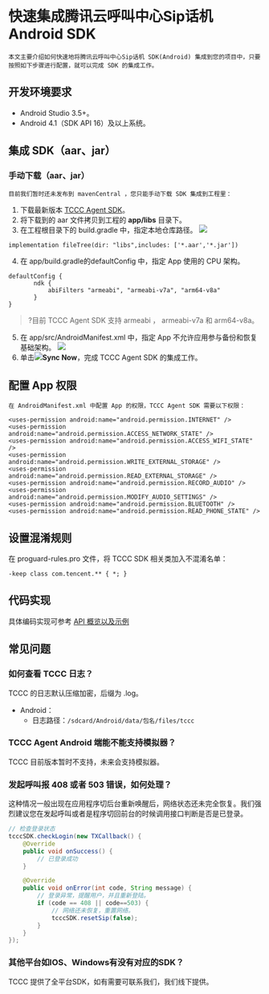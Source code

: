# 快速集成腾讯云呼叫中心Sip话机 Android SDK

    本文主要介绍如何快速地将腾讯云呼叫中心Sip话机 SDK(Android) 集成到您的项目中，只要按照如下步骤进行配置，就可以完成 SDK 的集成工作。

## 开发环境要求

- Android Studio 3.5+。
- Android 4.1（SDK API 16）及以上系统。

## 集成 SDK（aar、jar）

### 手动下载（aar、jar）
    目前我们暂时还未发布到 mavenCentral ，您只能手动下载 SDK 集成到工程里：

1. 下载最新版本 [TCCC Agent SDK](https://tccc.qcloud.com/assets/doc/Agent/CppSDKRelease/TCCCSDK_android_aar_last.zip)。
2. 将下载到的 aar 文件拷贝到工程的 **app/libs** 目录下。
3. 在工程根目录下的 build.gradle 中，指定本地仓库路径。
![](https://qcloudimg.tencent-cloud.cn/raw/8c99bd1355929c9420d339fbc1c99d4e.png)
```
implementation fileTree(dir: "libs",includes: ['*.aar','*.jar'])
```
4. 在 app/build.gradle的defaultConfig 中，指定 App 使用的 CPU 架构。
```
defaultConfig {
       ndk {
           abiFilters "armeabi", "armeabi-v7a", "arm64-v8a"
       }
}
```
>?目前 TCCC Agent SDK 支持 armeabi ， armeabi-v7a 和 arm64-v8a。
5. 在 app/src/AndroidManifest.xml 中，指定 App 不允许应用参与备份和恢复基础架构。
![](https://qcloudimg.tencent-cloud.cn/raw/5ddbf9424b6f5157b17a61f368b54f20.png)
6. 单击![](https://main.qcloudimg.com/raw/d6b018054b535424bb23e42d33744d03.png)**Sync Now**，完成 TCCC Agent SDK 的集成工作。


## 配置 App 权限
    在 AndroidManifest.xml 中配置 App 的权限，TCCC Agent SDK 需要以下权限：

```
<uses-permission android:name="android.permission.INTERNET" />
<uses-permission android:name="android.permission.ACCESS_NETWORK_STATE" />
<uses-permission android:name="android.permission.ACCESS_WIFI_STATE" />
<uses-permission android:name="android.permission.WRITE_EXTERNAL_STORAGE" />
<uses-permission android:name="android.permission.READ_EXTERNAL_STORAGE" />
<uses-permission android:name="android.permission.RECORD_AUDIO" />
<uses-permission android:name="android.permission.MODIFY_AUDIO_SETTINGS" />
<uses-permission android:name="android.permission.BLUETOOTH" />
<uses-permission android:name="android.permission.READ_PHONE_STATE" />
```


## 设置混淆规则

在 proguard-rules.pro 文件，将 TCCC SDK 相关类加入不混淆名单：

```
-keep class com.tencent.** { *; }
```

## 代码实现

具体编码实现可参考 [API 概览以及示例](api.md)

## 常见问题

###  如何查看 TCCC 日志？

TCCC 的日志默认压缩加密，后缀为 .log。
- Android：
	- 日志路径：`/sdcard/Android/data/包名/files/tccc`

### TCCC Agent Android 端能不能支持模拟器？

TCCC 目前版本暂时不支持，未来会支持模拟器。

### 发起呼叫报 408 或者 503 错误，如何处理？

这种情况一般出现在应用程序切后台重新唤醒后，网络状态还未完全恢复。我们强烈建议您在发起呼叫或者是程序切回前台的时候调用接口判断是否是已登录。

```java
// 检查登录状态
tcccSDK.checkLogin(new TXCallback() {
    @Override
    public void onSuccess() {
        // 已登录成功
    }

    @Override
    public void onError(int code, String message) {
        // 登录异常，提醒用户，并且重新登陆。
        if (code == 408 || code==503) {
            // 网络还未恢复，重置网络。
            tcccSDK.resetSip(false);
        }
    }
});
```

### 其他平台如IOS、Windows有没有对应的SDK？

TCCC 提供了全平台SDK，如有需要可联系我们，我们线下提供。